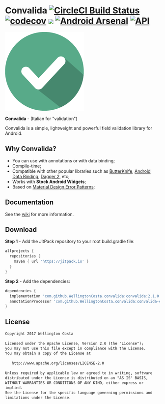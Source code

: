# Convalida [![CircleCI Build Status](https://circleci.com/gh/circleci/circleci-docs.svg?style=shield)](https://circleci.com/gh/WellingtonCosta/convalida) [![codecov](https://codecov.io/gh/WellingtonCosta/convalida/branch/master/graph/badge.svg)](https://codecov.io/gh/WellingtonCosta/convalida) [![](https://jitpack.io/v/WellingtonCosta/convalida.svg)](https://jitpack.io/#WellingtonCosta/convalida) [![Android Arsenal](https://img.shields.io/badge/Android%20Arsenal-Convalida-brightgreen.svg?style=flat)](https://android-arsenal.com/details/1/6289) [![API](https://img.shields.io/badge/API-14%2B-brightgreen.svg?style=flat)](https://android-arsenal.com/api?level=14)

![Logo](logo.png)

**Convalida** - (Italian for "validation")

Convalida is a simple, lightweight and powerful field validation library for Android.

## Why Convalida?

-   You can use with annotations or with data binding;
-   Compile-time;
-   Compatible with other popular libraries such as [ButterKnife][1], [Android Data Binding][2], [Dagger 2][3], etc;
-   Works with **Stock Android Widgets**;
-   Based on [Material Design Error Patterns][4];

## Documentation

See the [wiki][5] for more information.

## Download

**Step 1** - Add the JitPack repository to your root build.gradle file:

```groovy
allprojects {
  repositories {
    maven { url 'https://jitpack.io' }
  }
}
```

**Step 2** - Add the dependencies:

```groovy
dependencies {
  implementation 'com.github.WellingtonCosta.convalida:convalida:2.1.0'
  annotationProcessor 'com.github.WellingtonCosta.convalida:convalida-compiler:2.1.0'
}
```

## License

    Copyright 2017 Wellington Costa

    Licensed under the Apache License, Version 2.0 (the "License");
    you may not use this file except in compliance with the License.
    You may obtain a copy of the License at

       http://www.apache.org/licenses/LICENSE-2.0

    Unless required by applicable law or agreed to in writing, software
    distributed under the License is distributed on an "AS IS" BASIS,
    WITHOUT WARRANTIES OR CONDITIONS OF ANY KIND, either express or implied.
    See the License for the specific language governing permissions and
    limitations under the License.

[1]: https://github.com/JakeWharton/butterknife

[2]: https://developer.android.com/topic/libraries/data-binding/index.html

[3]: https://github.com/google/dagger

[4]: https://material.io/guidelines/patterns/errors.html

[5]: https://github.com/WellingtonCosta/convalida/wiki
